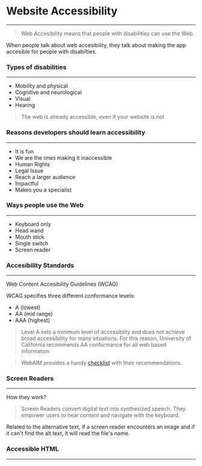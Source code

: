 # Website Accessibility

---

> Web Accesibility means that people with disabilities can use the Web.

When people talk about web accesibility, they talk about making the app accesible for people with disabilties.

### Types of disabilities

---

- Mobility and physical
- Cognitive and neurological
- Visual
- Hearing

> The web is already accessible, even if your website is not

### Reasons developers should learn accessibility

---

- It is fun
- We are the ones making it inaccessible
- Human Rights
- Legal Issue
- Reach a larger audience
- Impactful
- Makes you a specialist

### Ways people use the Web

---

- Keyboard only
- Head wand
- Mouth stick
- Single switch
- Screen reader

### Accesibility Standards

---

Web Content Accesibility Guidelines (WCAG)

WCAG specifies three different conformance levels:

- A (lowest)
- AA (mid range)
- AAA (highest)

> Level A sets a minimum level of accessiblity and does not achieve broad accessibility for many situations. For this reason, University of California recommends AA conformance for all web based information

> WebAIM provides a handy [checklist](https://webaim.org/standards/wcag/checklist "WebAIM Checklist") with their recommendations.

### Screen Readers

---

How they work?

> Screen Readers convert digital text into synthesized speech. They empower users to hear content and navigate with the keyboard.

Related to the alternative text, if a screen reader encounters an image and if it can't find the alt text, it will read the file's name.

### Accessible HTML

---
